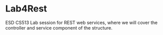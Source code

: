 # Lab4Rest
ESD CS513 Lab session for REST web services, where we will cover the controller and service component of the structure. 
